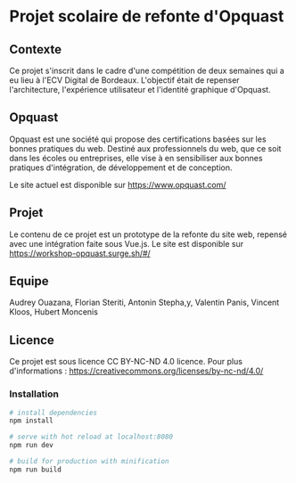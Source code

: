 # Projet scolaire de refonte d'Opquast

## Contexte 
Ce projet s'inscrit dans le cadre d'une compétition de deux semaines qui a eu lieu à l'ECV Digital de Bordeaux.
L'objectif était de repenser l'architecture, l'expérience utilisateur et l'identité graphique d'Opquast.

## Opquast
Opquast est une société qui propose des certifications basées sur les bonnes pratiques du web. Destiné aux professionnels du web, que ce soit dans les écoles ou entreprises, elle vise à en sensibiliser aux bonnes pratiques d'intégration, de développement et de conception.

Le site actuel est disponible sur https://www.opquast.com/

## Projet
Le contenu de ce projet est un prototype de la refonte du site web, repensé avec une intégration faite sous Vue.js. Le site est disponible sur https://workshop-opquast.surge.sh/#/

## Equipe 
Audrey Ouazana, Florian Steriti, Antonin Stepha,y, Valentin Panis, Vincent Kloos, Hubert Moncenis

## Licence
Ce projet est sous licence CC BY-NC-ND 4.0 licence.
Pour plus d'informations : https://creativecommons.org/licenses/by-nc-nd/4.0/

### Installation
``` bash
# install dependencies
npm install

# serve with hot reload at localhost:8080
npm run dev

# build for production with minification
npm run build
```

